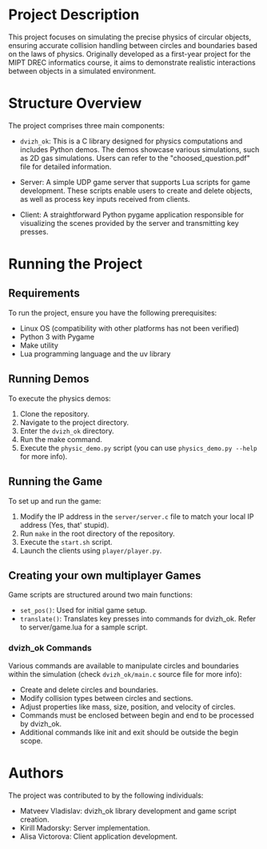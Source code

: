 # Project Description

This project focuses on simulating the precise physics of circular objects, ensuring accurate collision handling between circles and boundaries based on the laws of physics. Originally developed as a first-year project for the MIPT DREC informatics course, it aims to demonstrate realistic interactions between objects in a simulated environment.

# Structure Overview

The project comprises three main components:

- `dvizh_ok`: This is a C library designed for physics computations and includes Python demos. The demos showcase various simulations, such as 2D gas simulations. Users can refer to the "choosed_question.pdf" file for detailed information.

- Server: A simple UDP game server that supports Lua scripts for game development. These scripts enable users to create and delete objects, as well as process key inputs received from clients.

- Client: A straightforward Python pygame application responsible for visualizing the scenes provided by the server and transmitting key presses.

# Running the Project

## Requirements

To run the project, ensure you have the following prerequisites:

- Linux OS (compatibility with other platforms has not been verified)
- Python 3 with Pygame
- Make utility
- Lua programming language and the uv library

## Running Demos

To execute the physics demos:
1. Clone the repository.
2. Navigate to the project directory.
3. Enter the `dvizh_ok` directory.
4. Run the make command.
5. Execute the `physic_demo.py` script (you can use `physics_demo.py --help` for more info).

## Running the Game

To set up and run the game:
1. Modify the IP address in the `server/server.c` file to match your local IP address (Yes, that' stupid).
2. Run `make` in the root directory of the repository.
3. Execute the `start.sh` script.
4. Launch the clients using `player/player.py`.

## Creating your own multiplayer Games

Game scripts are structured around two main functions:
- `set_pos()`: Used for initial game setup.
- `translate()`: Translates key presses into commands for dvizh_ok. Refer to server/game.lua for a sample script.

### dvizh_ok Commands

Various commands are available to manipulate circles and boundaries within the simulation (check `dvizh_ok/main.c` source file for more info):
- Create and delete circles and boundaries.
- Modify collision types between circles and sections.
- Adjust properties like mass, size, position, and velocity of circles.
- Commands must be enclosed between begin and end to be processed by dvizh_ok.
- Additional commands like init and exit should be outside the begin scope.

# Authors

The project was contributed to by the following individuals:
- Matveev Vladislav: dvizh_ok library development and game script creation.
- Kirill Madorsky: Server implementation.
- Alisa Victorova: Client application development.
